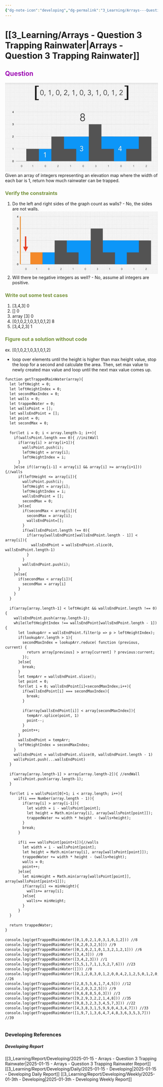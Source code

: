 ```yaml
---
{"dg-note-icon":"developing","dg-permalink":"3_Learning/Arrays---Question-3-Trapping-Rainwater","created-date":"2025-01-15 2:11:49 pm","date":"2025-01-15","type":"developing","tags":["developing"],"aliases":null,"title":"Arrays - Question 3 Trapping Rainwater","courseName":"Master the Coding Interview Big Tech (FAANG) Interviews","dg-publish":true,"permalink":"/3_Learning/Arrays---Question-3-Trapping-Rainwater/","dgPassFrontmatter":true,"noteIcon":"developing"}
---
```



# [[3_Learning/Arrays - Question 3 Trapping Rainwater\|Arrays - Question 3 Trapping Rainwater]]
## <font color="#9d0ab3">Question</font>
![Utilities/Images/Pasted image 20250115141625.jpeg](/img/user/Utilities/Images/Pasted%20image%2020250115141625.jpeg)
Given an array of integers representing an elevation map where the width of each bar is 1, return how much rainwater can be trapped.

### <font color="#76923c">Verify the constraints</font>
1. Do the left and right sides of the graph count as walls? - No, the sides are not walls. ![Utilities/Images/Pasted image 20250115142031.jpeg](/img/user/Utilities/Images/Pasted%20image%2020250115142031.jpeg)
2. Will there be negative integers as well? - No, assume all integers are positive.

### <font color="#76923c">Write out some test cases</font>
1. [3,4,3] 0
2. [] 0
3. array [3] 0
4. [0,1,0,2,1,0,3,1,0,1,2] 8
5. [3,4,2,3] 1

### <font color="#76923c">Figure out a solution without code</font>
ex. [0,1,0,2,1,0,3,1,0,1,2]

- loop over elements until the height is higher than max height value, stop the loop for a second and calculate the area. Then, set max value to newly created max value and loop until the next max value comes up. 

```run-js
function getTrappedRainWater(array){
  let leftHeight = 0;
  let leftHeightIndex = 0;
  let secondMaxIndex = 0;
  let walls = 0;
  let trappedWater = 0;
  let wallsPoint = [];
  let wallsEndPoint = [];
  let point = 0;
  let secondMax = 0;

  for(let i = 0; i < array.length-1; i++){
    if(wallsPoint.length === 0){ //initWall
      if(array[i] > array[i+1]){
        wallsPoint.push(i);
        leftHeight = array[i];
        leftHeightIndex = i;
      }
    }else if((array[i-1] < array[i] && array[i] >= array[i+1])){//walls
      if(leftHeight <= array[i]){
        wallsPoint.push(i);
        leftHeight = array[i];
        leftHeightIndex = i;
        wallsEndPoint = [];
        secondMax = 0;
      }else{
        if(secondMax < array[i]){
          secondMax = array[i];
          wallsEndPoint=[];
        }
        if(wallsEndPoint.length !== 0){
          if(array[wallsEndPoint[wallsEndPoint.length - 1]] < array[i]){
            wallsEndPoint = wallsEndPoint.slice(0, wallsEndPoint.length-1)
          }
        }
        wallsEndPoint.push(i);
      }
    }else{
      if(secondMax < array[i]){
        secondMax = array[i]
      }
    }
  }

  if(array[array.length-1] < leftHeight && wallsEndPoint.length !== 0){
    wallsEndPoint.push(array.length-1);
    while(leftHeightIndex !== wallsEndPoint[wallsEndPoint.length - 1]){
      let lookupArr = wallsEndPoint.filter(p => p > leftHeightIndex);
      if(lookupArr.length > 1){
        secondMaxIndex = lookupArr.reduce( function (previous, current) {
          return array[previous] > array[current] ? previous:current;
        });
      }else{
        break;
      }
      let tempArr = wallsEndPoint.slice();
      let point = 0;
      for(let i = 0; wallsEndPoint[i]<secondMaxIndex;i++){
        if(wallsEndPoint[i] === secondMaxIndex){
          break;
        }
        
        if(array[wallsEndPoint[i]] < array[secondMaxIndex]){
          tempArr.splice(point, 1)
          point--;
        }
        point++;
      }
      wallsEndPoint = tempArr;
      leftHeightIndex = secondMaxIndex;
    }
    wallsEndPoint = wallsEndPoint.slice(0, wallsEndPoint.length - 1)
    wallsPoint.push(...wallsEndPoint)
  }

  if(array[array.length-1] > array[array.length-2]){ //endWall
    wallsPoint.push(array.length-1);
  }

  for(let i = wallsPoint[0]+1; i < array.length; i++){
      if(i === Number(array.length - 1)){
        if(array[i] > array[i-1]){
          let width = i - wallsPoint[point];
          let height = Math.min(array[i], array[wallsPoint[point]]);
          trappedWater += width * height - (walls+height);
        }
        break;
      }

      if(i === wallsPoint[point+1]){//walls
        let width = i - wallsPoint[point];
        let height = Math.min(array[i], array[wallsPoint[point]]);
        trappedWater += width * height - (walls+height);
        walls = 0;
        point++;
      }else{
        let minHeight = Math.min(array[wallsPoint[point]], array[wallsPoint[point+1]]);
        if(array[i] <= minHeight){
          walls+= array[i];
        }else{
          walls+= minHeight;
        }
      }
  }

  return trappedWater;
}

console.log(getTrappedRainWater([0,1,0,2,1,0,3,1,0,1,2])) //8
console.log(getTrappedRainWater([4,2,0,3,2,5])) //9
console.log(getTrappedRainWater([0,1,0,2,1,0,1,3,2,1,2,1])) //6
console.log(getTrappedRainWater([3,4,3])) //0
console.log(getTrappedRainWater([3,4,2,3])) //1
console.log(getTrappedRainWater([5,5,1,7,1,1,5,2,7,6])) //23
console.log(getTrappedRainWater([])) //0
console.log(getTrappedRainWater([0,1,2,0,3,0,1,2,0,0,4,2,1,2,5,0,1,2,0,2])) //26
console.log(getTrappedRainWater([2,8,5,5,6,1,7,4,5])) //12
console.log(getTrappedRainWater([4,2,0,3,2,5])) //9
console.log(getTrappedRainWater([9,6,8,8,5,6,3])) //3
console.log(getTrappedRainWater([9,2,9,3,2,2,1,4,8])) //35
console.log(getTrappedRainWater([9,8,3,2,3,3,4,5,7,3])) //22
console.log(getTrappedRainWater([4,3,8,3,1,5,9,9,0,4,3,4,7])) //33
console.log(getTrappedRainWater([1,9,7,1,3,6,4,7,4,8,3,6,3,5,3,7])) //39


```



### Developing References
##### Developing Report
[[3_Learning/Report/Developing/2025-01-15 - Arrays - Question 3 Trapping Rainwater\|2025-01-15 - Arrays - Question 3 Trapping Rainwater Report]]
[[3_Learning/Report/Developing/Daily/2025-01-15 - Developing\|2025-01-15 - Developing Daily Report]]
[[3_Learning/Report/Developing/Weekly/2025-01-3th - Developing\|2025-01-3th - Developing Weekly Report]]





